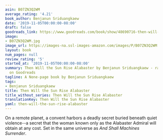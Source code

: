 ```yaml
---
asin: B07ZN3Q2WM
average_rating: '4.21'
book_author: Benjanun Sriduangkaew
date: '2019-11-05T00:00:00-08:00'
draft: false
goodreads_link: https://www.goodreads.com/book/show/48690716-then-will-the-sun-rise-alabaster
image:
- B07ZN3Q2WM.jpg
image_url: https://images-na.ssl-images-amazon.com/images/P/B07ZN3Q2WM.01._SCLZZZZZZZ.jpg
layout: book
num_pages: null
review_rating: '5'
started_at: '2019-11-05T00:00:00-08:00'
summary: Then Will the Sun Rise Alabaster by Benjanun Sriduangkaew - rated 4.21/5
  on Goodreads
tagline: A None-page book by Benjanun Sriduangkaew
tags:
- Benjanun Sriduangkaew
title: Then Will the Sun Rise Alabaster
title_without_series: Then Will the Sun Rise Alabaster
translationKey: Then Will the Sun Rise Alabaster
yaml: then-will-the-sun-rise-alabaster
---
```


On a remote planet, a convent harbors a deadly secret buried beneath quiet violence--a secret that the woman known only as the Alabaster Admiral will obtain at any cost. Set in the same universe as <i>And Shall Machines Surrender</i>. <br />